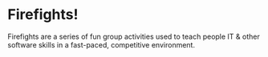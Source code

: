 # Firefights!

Firefights are a series of fun group activities used to teach people
IT & other software skills in a fast-paced, competitive environment.
